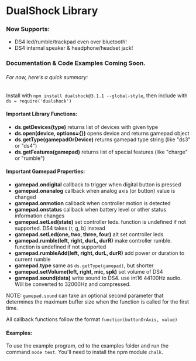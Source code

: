 # DualShock Library

### Now Supports:
- DS4 led/rumble/trackpad even over bluetooth!
- DS4 internal speaker & headphone/headset jack!

###  Documentation & Code Examples Coming Soon.
######  For now, here's a quick summary:
Install with `npm install dualshock@3.1.1 --global-style`, then include with `ds = require('dualshock')`

####  Important Library Functions:
- **ds.getDevices(type)** returns list of devices with given type
- **ds.open(device, options={})** opens device and returns gamepad object
- **ds.getType(gamepadOrDevice)** returns gamepad type string (like "ds3" or "ds4")
- **ds.getFeatures(gamepad)** returns list of special features (like "charge" or "rumble")

####  Important Gamepad Properties:
- **gamepad.ondigital** callback to trigger when digital button is pressed
- **gamepad.onanalog** callback when analog axis (or button) value is changed
- **gamepad.onmotion** callback when controller motion is detected
- **gamepad.onstatus** callback when battery level or other status information changes
- **gamepad.setLed(state)** set controller leds. function is undefined if not supported. DS4 takes (r, g, b) instead
- **gamepad.setLed(one, two, three, four)** alt set controller leds
- **gamepad.rumble(left, right, durL, durR)** make controller rumble. function is undefined if not supported
- **gamepad.rumbleAdd(left, right, durL, durR)** add power or duration to current rumble
- **gamepad.type** same as `ds.getType(gamepad)`, but shorter
- **gamepad.setVolume(left, right, mic, spk)** set volume of DS4
- **gamepad.sound(data)** write sound to DS4. use int16 44100Hz audio. Will be converted to 32000Hz and compressed.

NOTE: `gamepad.sound` can take an optional second parameter that determines the maximum buffer size when the function is called for the first time.

All callback functions follow the format `function(buttonOrAxis, value)`

#### Examples:
To use the example program, cd to the examples folder and run the command `node test`.
You'll need to install the npm module `chalk`.